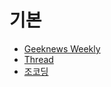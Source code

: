 # 기본
* [Geeknews Weekly](https://news.hada.io/weekly)
* [Thread](https://github.com/ha-jae-geun/jaegeunha/blob/master/Home/Fear/%2CMind/01.0%EF%B8%8F%E2%83%A3%F0%9F%94%84%E2%9A%A1%EF%B8%8FThread.md)
* [조코딩](https://www.youtube.com/@jocoding/videos)